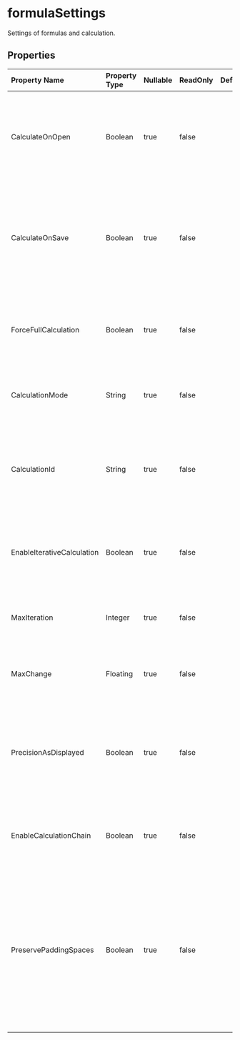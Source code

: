 # **formulaSettings**

Settings of formulas and calculation.  

## **Properties**

| Property Name | Property Type | Nullable |  ReadOnly | DefaultValue | Description | 
| :- | :- | :- |:- |  :- | :- |
|CalculateOnOpen|Boolean|true|false |  |Indicates whether the application is required to perform a full calculation when the workbook is opened. |
|CalculateOnSave|Boolean|true|false |  |Indicates whether recalculate the workbook before saving the document, when in manual calculation mode. |
|ForceFullCalculation|Boolean|true|false |  |Indicates whether calculates all formulas every time when a calculation is triggered. |
|CalculationMode|String|true|false |  |Gets or sets the mode for workbook calculation in ms excel. |
|CalculationId|String|true|false |  |Specifies the version of the calculation engine used to calculate values in the workbook. |
|EnableIterativeCalculation|Boolean|true|false |  |Indicates whether enable iterative calculation to resolve circular references. |
|MaxIteration|Integer|true|false |  |The maximum iterations to resolve a circular reference. |
|MaxChange|Floating|true|false |  |The maximum change to resolve a circular reference. |
|PrecisionAsDisplayed|Boolean|true|false |  |Whether the precision of calculated result be set as they are displayed while calculating formulas |
|EnableCalculationChain|Boolean|true|false |  |Whether enable calculation chain for formulas. Default is false. |
|PreservePaddingSpaces|Boolean|true|false |  |Indicates whether preserve those spaces and line breaks that are padded between formula tokens            while getting and setting formulas.            Default value is false. |

